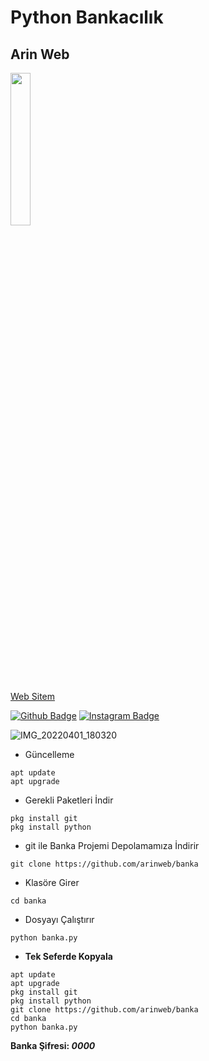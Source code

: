 # Python Bankacılık
## Arin Web
<img style="width:25%;" src=""/>

[Web Sitem](https://arinweb.epizy.com)

[![Github Badge](https://img.shields.io/badge/-Github-000?style=quare&labelColor=000&logo=Github&logoColor=white&link=link)](https://github.com/arinweb) 
[![Instagram Badge](https://img.shields.io/badge/-Instagram-C13584?style=flat-quare&labelColor=C13584&logo=instagram&logoColor=white&link=link)](https://www.instagram.com/arin_web)

![IMG_20220401_180320](https://user-images.githubusercontent.com/60838684/161291039-2d09fa90-d684-4eee-92c7-970dac6b3296.png)

- Güncelleme
```
apt update
apt upgrade
```
- Gerekli Paketleri İndir
```
pkg install git
pkg install python
```
- git ile Banka Projemi Depolamamıza İndirir
```
git clone https://github.com/arinweb/banka
```
- Klasöre Girer
```
cd banka
```
- Dosyayı Çalıştırır
```
python banka.py
```

- <b>Tek Seferde Kopyala</b>
```
apt update
apt upgrade
pkg install git
pkg install python
git clone https://github.com/arinweb/banka
cd banka
python banka.py
```

<b>Banka Şifresi:<i> 0000</i></b>

